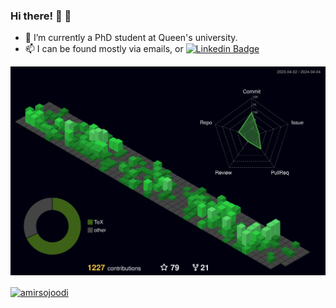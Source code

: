 

### Hi there! 👋 :maple_leaf:

- 🔭 I’m currently a PhD student at Queen's university. 
- 📫 I can be found mostly via emails, or [![Linkedin Badge](https://img.shields.io/badge/-LinkedIn-0e76a8?style=flat-square&logo=Linkedin&logoColor=white)](https://www.linkedin.com/in/amirsojoodi/)

![](./profile-3d-contrib/profile-night-green.svg)

<a href="https://github.com/DenverCoder1/github-readme-streak-stats"><img align="center" src="https://github-readme-streak-stats.herokuapp.com/?user=amirsojoodi&theme=dark&hide_border=true&" alt="amirsojoodi" /></a>

<!--
**amirsojoodi/amirsojoodi** is a ✨ _special_ ✨ repository because its `README.md` (this file) appears on your GitHub profile.

Here are some ideas to get you started:

- 🔭 I’m currently working on ...
- 🌱 I’m currently learning ...
- 👯 I’m looking to collaborate on ...
- 🤔 I’m looking for help with ...
- 💬 Ask me about ...
- 📫 How to reach me: ...
- 😄 Pronouns: ...
- ⚡ Fun fact: ...

<img height="180em" src="https://github-readme-stats.vercel.app/api?username=amirsojoodi&show_icons=true&hide_border=true&&count_private=true&include_all_commits=true" />

[![Top Langs](https://github-readme-stats.vercel.app/api/top-langs/?username=amirsojoodi&layout=compact)](https://github.com/anuraghazra/github-readme-stats)

-->
